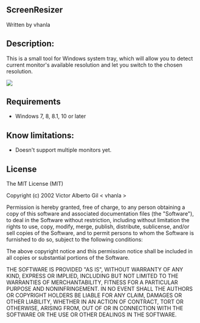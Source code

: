 ScreenResizer
-------------

Written by vhanla

Description:
------------

This is a small tool for Windows system tray, which will allow you to detect current monitor's available resolution and let you switch to the chosen resolution.

![](https://github.com/vhanla/ScreenResizer/blob/master/snapshot.png?raw=true)

Requirements
------------

* Windows 7, 8, 8.1, 10 or later

Know limitations:
-----------------

- Doesn't support multiple monitors yet.

License
-------

The MIT License (MIT)


Copyright (c) 2002 Victor Alberto Gil < vhanla >


Permission is hereby granted, free of charge, to any person obtaining a copy of
this software and associated documentation files (the "Software"), to deal in
the Software without restriction, including without limitation the rights to
use, copy, modify, merge, publish, distribute, sublicense, and/or sell copies of
the Software, and to permit persons to whom the Software is furnished to do so,
subject to the following conditions:

The above copyright notice and this permission notice shall be included in all
copies or substantial portions of the Software.

THE SOFTWARE IS PROVIDED "AS IS", WITHOUT WARRANTY OF ANY KIND, EXPRESS OR
IMPLIED, INCLUDING BUT NOT LIMITED TO THE WARRANTIES OF MERCHANTABILITY, FITNESS
FOR A PARTICULAR PURPOSE AND NONINFRINGEMENT. IN NO EVENT SHALL THE AUTHORS OR
COPYRIGHT HOLDERS BE LIABLE FOR ANY CLAIM, DAMAGES OR OTHER LIABILITY, WHETHER
IN AN ACTION OF CONTRACT, TORT OR OTHERWISE, ARISING FROM, OUT OF OR IN
CONNECTION WITH THE SOFTWARE OR THE USE OR OTHER DEALINGS IN THE SOFTWARE.